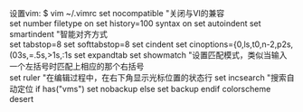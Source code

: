 设置vim:
$ vim ~/.vimrc
set nocompatible    "关闭与VI的兼容  
set number
filetype on
set history=100
syntax on
set autoindent
set smartindent "智能对齐方式  
set tabstop=8
set softtabstop=8
set cindent
set cinoptions={0,ls,t0,n-2,p2s,(03s,=.5s,>1s,:1s
set expandtab
set showmatch  "设置匹配模式，类似当输入一个左括号时匹配上相应的那个右括号  
set ruler "在编辑过程中，在右下角显示光标位置的状态行 
set incsearch "搜索自动定位 
if has("vms")
set nobackup
else
set backup
endif
colorscheme desert
